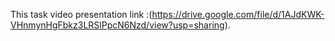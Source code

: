 This task video presentation link :(https://drive.google.com/file/d/1AJdKWK-VHnmynHgFbkz3LRSlPpcN6Nzd/view?usp=sharing).
